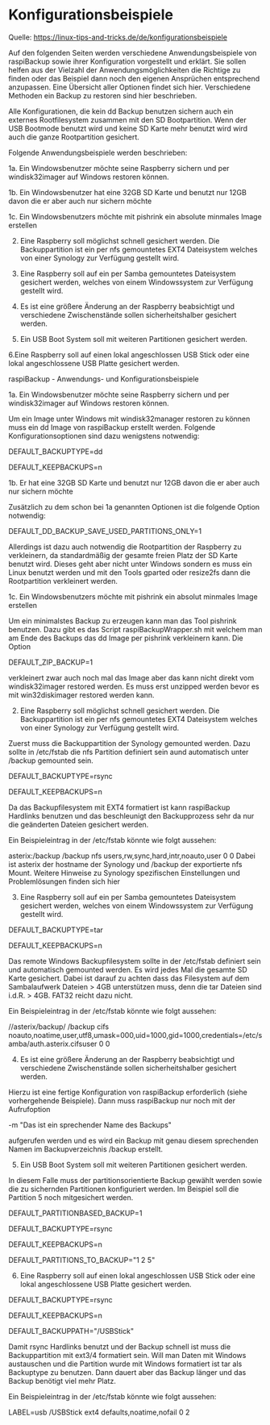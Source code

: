 # Konfigurationsbeispiele

Quelle: https://linux-tips-and-tricks.de/de/konfigurationsbeispiele

Auf den folgenden Seiten werden verschiedene Anwendungsbeispiele von raspiBackup sowie ihrer Konfiguration vorgestellt und erklärt. Sie sollen helfen aus der Vielzahl der Anwendungsmöglichkeiten die Richtige zu finden oder das Beispiel dann noch den eigenen Ansprüchen entsprechend anzupassen. Eine Übersicht aller Optionen findet sich hier. Verschiedene Methoden ein Backup zu restoren sind hier beschrieben.



Alle Konfigurationen, die kein dd Backup benutzen sichern auch ein externes Rootfilesystem zusammen mit den SD Bootpartition. Wenn der USB Bootmode benutzt wird und keine SD Karte mehr benutzt wird wird auch die ganze Rootpartition gesichert.




Folgende Anwendungsbeispiele werden beschrieben:

1a. Ein Windowsbenutzer möchte seine Raspberry sichern und per windisk32imager auf Windows restoren können.

1b. Ein Windowsbenutzer hat eine 32GB SD Karte und benutzt nur 12GB davon die er aber auch nur sichern möchte

1c. Ein Windowsbenutzers möchte mit pishrink ein absolute minmales Image erstellen

2. Eine Raspberry soll möglichst schnell gesichert werden. Die Backuppartition ist ein per nfs gemountetes EXT4 Dateisystem welches von einer Synology zur Verfügung gestellt wird.

3. Eine Raspberry soll auf ein per Samba gemountetes Dateisystem gesichert werden, welches von einem Windowssystem zur Verfügung gestellt wird.

4. Es ist eine größere Änderung an der Raspberry beabsichtigt und verschiedene Zwischenstände sollen sicherheitshalber gesichert werden.

5. Ein USB Boot System soll mit weiteren Partitionen gesichert werden.

6.Eine Raspberry soll auf einen lokal angeschlossen USB Stick oder eine lokal angeschlossene USB Platte gesichert werden.


raspiBackup - Anwendungs- und Konfigurationsbeispiele


1a. Ein Windowsbenutzer möchte seine Raspberry sichern und per windisk32imager auf Windows restoren können.

Um ein Image unter Windows mit windisk32manager restoren zu können muss ein dd Image von raspiBackup erstellt werden. Folgende Konfigurationsoptionen sind dazu wenigstens notwendig:

DEFAULT_BACKUPTYPE=dd

DEFAULT_KEEPBACKUPS=n


1b. Er hat eine 32GB SD Karte und benutzt nur 12GB davon die er aber auch nur sichern möchte

Zusätzlich zu dem schon bei 1a genannten Optionen ist die folgende Option notwendig:

DEFAULT_DD_BACKUP_SAVE_USED_PARTITIONS_ONLY=1

Allerdings ist dazu auch notwendig die Rootpartition der Raspberry zu verkleinern, da standardmäßig der gesamte freien Platz der SD Karte benutzt wird. Dieses geht aber nicht unter Windows sondern es muss ein Linux benutzt werden und mit den Tools gparted oder resize2fs dann die Rootpartition verkleinert werden.

1c. Ein Windowsbenutzers möchte mit pishrink ein absolut minmales Image erstellen

Um ein minimalstes Backup zu erzeugen kann man das Tool pishrink benutzen. Dazu gibt es das Script raspiBackupWrapper.sh mit welchem man am Ende des Backups das dd Image per pishrink verkleinern kann. Die Option

DEFAULT_ZIP_BACKUP=1

verkleinert zwar auch noch mal das Image aber das kann nicht direkt vom windisk32imager restored werden. Es muss erst unzipped werden bevor es mit win32diskimager restored werden kann.

2. Eine Raspberry soll möglichst schnell gesichert werden. Die Backuppartition ist ein per nfs gemountetes EXT4 Dateisystem welches von einer Synology zur Verfügung gestellt wird.

Zuerst muss die Backuppartition der Synology gemounted werden. Dazu sollte in /etc/fstab die nfs Partition definiert sein aund automatisch unter /backup gemounted sein.

DEFAULT_BACKUPTYPE=rsync

DEFAULT_KEEPBACKUPS=n

Da das Backupfilesystem mit EXT4 formatiert ist kann raspiBackup Hardlinks benutzen und das beschleunigt den Backupprozess sehr da nur die geänderten Dateien gesichert werden.

Ein Beispieleintrag in der /etc/fstab könnte wie folgt aussehen:

asterix:/backup    /backup    nfs    users,rw,sync,hard,intr,noauto,user    0    0
Dabei ist asterix der hostname der Synology und /backup der exportierte nfs Mount. Weitere Hinweise zu Synology spezifischen Einstellungen und Problemlösungen finden sich hier


3. Eine Raspberry soll auf ein per Samba gemountetes Dateisystem gesichert werden, welches von einem Windowssystem zur Verfügung gestellt wird.

DEFAULT_BACKUPTYPE=tar

DEFAULT_KEEPBACKUPS=n

Das remote Windows Backupfilesystem sollte in der /etc/fstab definiert sein und automatisch gemounted werden. Es wird jedes Mal die gesamte SD Karte gesichert. Dabei ist darauf zu achten dass das Filesystem auf dem Sambalaufwerk Dateien > 4GB unterstützen muss, denn die tar Dateien sind i.d.R. > 4GB. FAT32 reicht dazu nicht.

Ein Beispieleintrag in der /etc/fstab könnte wie folgt aussehen:

//asterix/backup/
 /backup    cifs
noauto,noatime,user,utf8,umask=000,uid=1000,gid=1000,credentials=/etc/samba/auth.asterix.cifsuser
 0 0


4. Es ist eine größere Änderung an der Raspberry beabsichtigt und verschiedene Zwischenstände sollen sicherheitshalber gesichert werden.

Hierzu ist eine fertige Konfiguration von raspiBackup erforderlich (siehe vorhergehende Beispiele). Dann muss raspiBackup nur noch mit der Aufrufoption

-m "Das ist ein sprechender Name des Backups"

aufgerufen werden und es wird ein Backup mit genau diesem sprechenden Namen im Backupverzeichnis /backup erstellt.


5. Ein USB Boot System soll mit weiteren Partitionen gesichert werden.

In diesem Falle muss der partitionsorientierte Backup gewählt werden sowie die zu sichernden Partitionen konfiguriert werden. Im Beispiel soll die Partition 5 noch mitgesichert werden.

DEFAULT_PARTITIONBASED_BACKUP=1

DEFAULT_BACKUPTYPE=rsync

DEFAULT_KEEPBACKUPS=n

DEFAULT_PARTITIONS_TO_BACKUP="1 2 5"


6. Eine Raspberry soll auf einen lokal angeschlossen USB Stick oder eine lokal angeschlossene USB Platte gesichert werden.

DEFAULT_BACKUPTYPE=rsync

DEFAULT_KEEPBACKUPS=n

DEFAULT_BACKUPPATH="/USBStick"

Damit rsync Hardlinks benutzt und der Backup schnell ist muss die Backuppartition mit ext3/4 formatiert sein. Will man Daten mit Windows austauschen und die Partition wurde mit Windows formatiert ist tar als Backuptype zu benutzen. Dann dauert aber das Backup länger und das Backup benötigt viel mehr Platz.

Ein Beispieleintrag in der /etc/fstab könnte wie folgt aussehen:

LABEL=usb    /USBStick    ext4     defaults,noatime,nofail        0    2
